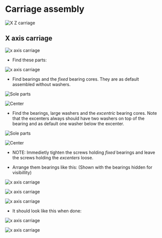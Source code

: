 # Carriage assembly

![X Z carriage](./img/assembly/x_z_carriage.JPG)

## X axis carriage

![x axis carriage](./img/assembly/x_axis_plate.JPG)

* Find these parts:

![x axis carriage](./img/assembly/x_axis_plate_exploded.JPG)

* Find bearings and the *fixed* bearing cores. They are as default assembled without washers.

![Sole parts](./img/assembly/center_exploded.JPG)

![Center](./img/assembly/center.JPG)

* Find the bearings, large washers and the *excentric* bearing cores. Note that the excenters always should have two washers on top of the bearing and as default one washer below the excenter. 

![Sole parts](./img/assembly/excenter_exploded.JPG)

![Center](./img/assembly/excenter.JPG)

* NOTE: Immedietly tighten the screws holding *fixed* bearings and leave the screws holding the *excenters* loose.

*  Arrange them bearings like this: (Shown with the bearings hidden for visibillity)

![x axis carriage](./img/assembly/x_carriage_bottom_hidden.JPG)

![x axis carriage](./img/assembly/x_carriage_top_hidden.JPG)

![x axis carriage](./img/assembly/fixed_core_hole.jpg)

* It should look like this when done:

![x axis carriage](./img/assembly/x_carriage_bottom.JPG)

![x axis carriage](./img/assembly/x_carriage_top.JPG)




